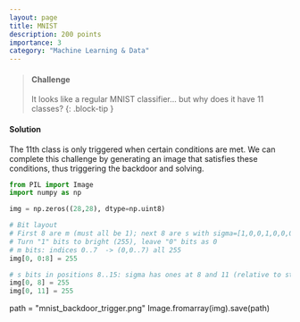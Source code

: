 ```yaml
---
layout: page
title: MNIST
description: 200 points
importance: 3
category: "Machine Learning & Data"
---
```


> #### Challenge
> It looks like a regular MNIST classifier... but why does it have 11 classes?
{: .block-tip }

#### Solution
The 11th class is only triggered when certain conditions are met. We can complete this challenge by generating an image that satisfies these conditions, thus triggering the backdoor and solving.

```python
from PIL import Image
import numpy as np

img = np.zeros((28,28), dtype=np.uint8)

# Bit layout
# First 8 are m (must all be 1); next 8 are s with sigma=[1,0,0,1,0,0,0,0]
# Turn "1" bits to bright (255), leave "0" bits as 0
# m bits: indices 0..7  -> (0,0..7) all 255
img[0, 0:8] = 255

# s bits in positions 8..15: sigma has ones at 8 and 11 (relative to start 8)
img[0, 8] = 255
img[0, 11] = 255
```

path = "mnist_backdoor_trigger.png"
Image.fromarray(img).save(path)
